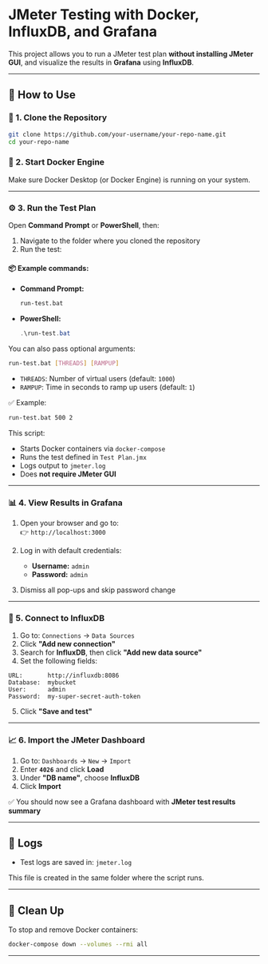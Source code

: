 # JMeter Testing with Docker, InfluxDB, and Grafana

This project allows you to run a JMeter test plan **without installing JMeter GUI**, and visualize the results in **Grafana** using **InfluxDB**.

---

## 🚀 How to Use

### 🧩 1. Clone the Repository

```bash
git clone https://github.com/your-username/your-repo-name.git
cd your-repo-name
```

### 🐳 2. Start Docker Engine

Make sure Docker Desktop (or Docker Engine) is running on your system.

---

### ⚙️ 3. Run the Test Plan

Open **Command Prompt** or **PowerShell**, then:

1. Navigate to the folder where you cloned the repository
2. Run the test:

#### 📦 Example commands:
- **Command Prompt:**
  ```cmd
  run-test.bat
  ```
- **PowerShell:**
  ```powershell
  .\run-test.bat
  ```

You can also pass optional arguments:

```bash
run-test.bat [THREADS] [RAMPUP]
```

- `THREADS`: Number of virtual users (default: `1000`)
- `RAMPUP`: Time in seconds to ramp up users (default: `1`)

✅ Example:
```cmd
run-test.bat 500 2
```

This script:
- Starts Docker containers via `docker-compose`
- Runs the test defined in `Test Plan.jmx`
- Logs output to `jmeter.log`
- Does **not require JMeter GUI**

---

### 📊 4. View Results in Grafana

1. Open your browser and go to:  
   👉 `http://localhost:3000`

2. Log in with default credentials:
   - **Username:** `admin`
   - **Password:** `admin`

3. Dismiss all pop-ups and skip password change

---

### 🔌 5. Connect to InfluxDB

1. Go to: `Connections` → `Data Sources`
2. Click **"Add new connection"**
3. Search for **InfluxDB**, then click **"Add new data source"**
4. Set the following fields:

```
URL:       http://influxdb:8086
Database:  mybucket
User:      admin
Password:  my-super-secret-auth-token
```

5. Click **"Save and test"**

---

### 📈 6. Import the JMeter Dashboard

1. Go to: `Dashboards` → `New` → `Import`
2. Enter **`4026`** and click **Load**
3. Under **"DB name"**, choose **InfluxDB**
4. Click **Import**

✅ You should now see a Grafana dashboard with **JMeter test results summary**

---

## 📁 Logs

- Test logs are saved in: `jmeter.log`

This file is created in the same folder where the script runs.

---

## 🧼 Clean Up

To stop and remove Docker containers:

```bash
docker-compose down --volumes --rmi all
```

---
